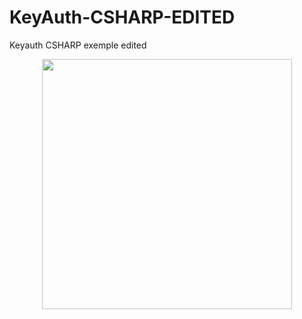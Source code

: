 # KeyAuth-CSHARP-EDITED
Keyauth CSHARP exemple edited


<div align="center">
<img src="https://cdn.discordapp.com/attachments/1138549088367943760/1141175096719974531/Screenshot_12.png" width="400px" />
</div>
